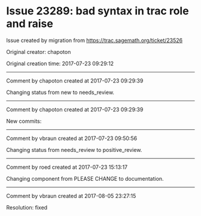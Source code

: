 # Issue 23289: bad syntax in trac role and raise

Issue created by migration from https://trac.sagemath.org/ticket/23526

Original creator: chapoton

Original creation time: 2017-07-23 09:29:12




---

Comment by chapoton created at 2017-07-23 09:29:39

Changing status from new to needs_review.


---

Comment by chapoton created at 2017-07-23 09:29:39

New commits:


---

Comment by vbraun created at 2017-07-23 09:50:56

Changing status from needs_review to positive_review.


---

Comment by roed created at 2017-07-23 15:13:17

Changing component from PLEASE CHANGE to documentation.


---

Comment by vbraun created at 2017-08-05 23:27:15

Resolution: fixed
